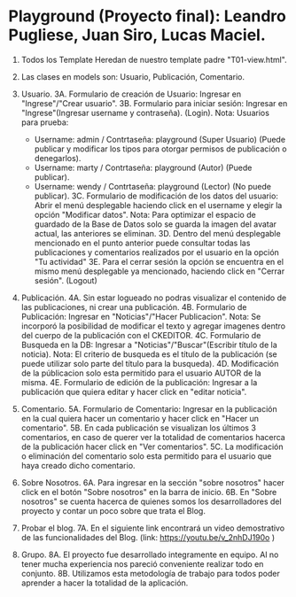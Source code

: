
# Playground (Proyecto final): Leandro Pugliese, Juan Siro, Lucas Maciel.
1. Todos los Template Heredan de nuestro template padre "T01-view.html".

2. Las clases en models son: Usuario, Publicación, Comentario.

3. Usuario.
3A. Formulario de creación de Usuario: Ingresar en "Ingrese"/"Crear usuario".
3B. Formulario para iniciar sesión: Ingresar en "Ingrese"(Ingresar username y contraseña). (Login).
Nota: Usuarios para prueba:
    - Username: admin / Contrtaseña: playground (Super Usuario) (Puede publicar y modificar los tipos para otorgar permisos de publicación o denegarlos).
    - Username: marty / Contrtaseña: playground (Autor) (Puede publicar).
    - Username: wendy / Contrtaseña: playground (Lector) (No puede publicar).
3C. Formulario de modificación de los datos del usuario: Abrir el menú desplegable haciendo click en el username y elegir la opción "Modificar datos".
Nota: Para optimizar el espacio de guardado de la Base de Datos solo se guarda la imagen del avatar actual, las anteriores se eliminan.
3D. Dentro del menú desplegable mencionado en el punto anterior puede consultar todas las publicaciones y comentarios realizados por el usuario en la opción "Tu actividad"
3E. Para el cerrar sesión la opción se encuentra en el mismo menú desplegable ya mencionado, haciendo click en "Cerrar sesión". (Logout)

4. Publicación.
4A. Sin estar logueado no podras visualizar el contenido de las publicaciones, ni crear una publicación.
4B. Formulario de Publicación: Ingresar en "Noticias"/"Hacer Publicacion".
Nota: Se incorporó la posibilidad de modificar el texto y agregar imagenes dentro del cuerpo de la publicación con el CKEDITOR.
4C. Formulario de Busqueda en la DB: Ingresar a "Noticias"/"Buscar"(Escribir título de la noticia).
Nota: El criterio de busqueda es el título de la publicación (se puede utilizar solo parte del título para la busqueda).
4D. Modificación de la públicacion solo esta permitido para el usuario AUTOR de la misma.
4E. Formulario de edición de la publicación: Ingresar a la publicación que quiera editar y hacer click en "editar noticia".

5. Comentario.
5A. Formulario de Comentario: Ingresar en la publicación en la cual quiera hacer un comentario y hacer click en "Hacer un comentario".
5B. En cada publicación se visualizan los últimos 3 comentarios, en caso de querer ver la totalidad de comentarios hacerca de la publicación hacer click en "Ver comentarios".
5C. La modificación o eliminación del comentario solo esta permitido para el usuario que haya creado dicho comentario. 

6. Sobre Nosotros.
6A. Para ingresar en la sección "sobre nosotros" hacer click en el botón "Sobre nosotros" en la barra de inicio.
6B. En "Sobre nosotros" se cuenta hacerca de quienes somos los desarrolladores del proyecto y contar un poco sobre que trata el Blog.

7. Probar el blog.
7A. En el siguiente link encontrará un video demostrativo de las funcionalidades del Blog. (link: https://youtu.be/v_2nhDJ190o )

8. Grupo.
8A. El proyecto fue desarrollado integramente en equipo. Al no tener mucha experiencia nos pareció conveniente realizar todo en conjunto.
8B. Utilizamos esta metodología de trabajo para todos poder aprender a hacer la totalidad de la aplicación.


